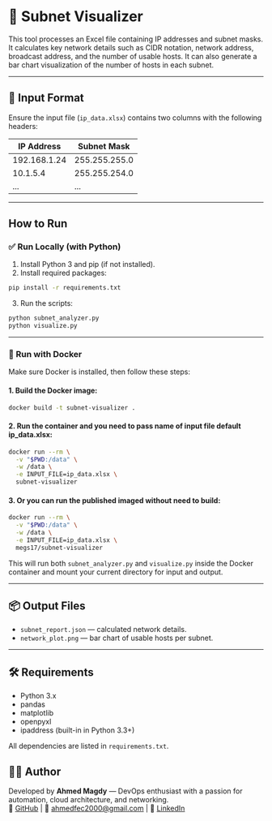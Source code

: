 # 📘 Subnet Visualizer

This tool processes an Excel file containing IP addresses and subnet masks. It calculates key network details such as CIDR notation, network address, broadcast address, and the number of usable hosts. It can also generate a bar chart visualization of the number of hosts in each subnet.

---

## 📂 Input Format

Ensure the input file (`ip_data.xlsx`) contains two columns with the following headers:

| IP Address      | Subnet Mask     |
|-----------------|-----------------|
| 192.168.1.24    | 255.255.255.0   |
| 10.1.5.4        | 255.255.254.0   |
| ...             | ...             |

---

##  How to Run

### ✅ Run Locally (with Python)

1. Install Python 3 and pip (if not installed).
2. Install required packages:

```bash
pip install -r requirements.txt
```

3. Run the scripts:

```bash
python subnet_analyzer.py
python visualize.py
```

---

### 🐳 Run with Docker

Make sure Docker is installed, then follow these steps:

#### 1. Build the Docker image:

```bash
docker build -t subnet-visualizer .
```

#### 2. Run the container and you need to pass name of input file default ip_data.xlsx:

```bash
docker run --rm \
  -v "$PWD:/data" \
  -w /data \
  -e INPUT_FILE=ip_data.xlsx \
  subnet-visualizer
```
#### 3. Or you can run the published imaged without need to build:

```bash
docker run --rm \
  -v "$PWD:/data" \
  -w /data \
  -e INPUT_FILE=ip_data.xlsx \
  megs17/subnet-visualizer
```

This will run both `subnet_analyzer.py` and `visualize.py` inside the Docker container and mount your current directory for input and output.

---

## 📦 Output Files

- `subnet_report.json` — calculated network details.
- `network_plot.png` — bar chart of usable hosts per subnet.

---

## 🛠 Requirements

- Python 3.x
- pandas
- matplotlib
- openpyxl
- ipaddress (built-in in Python 3.3+)

All dependencies are listed in `requirements.txt`.


## 🙋‍♂️ Author

Developed by **Ahmed Magdy** — DevOps enthusiast with a passion for automation, cloud architecture, and networking.  
🔗 [GitHub](https://github.com/megs17) | 📧 ahmedfec2000@gmail.com | 🔗 [LinkedIn](https://www.linkedin.com/in/ahmed-magdy-178347233/)
